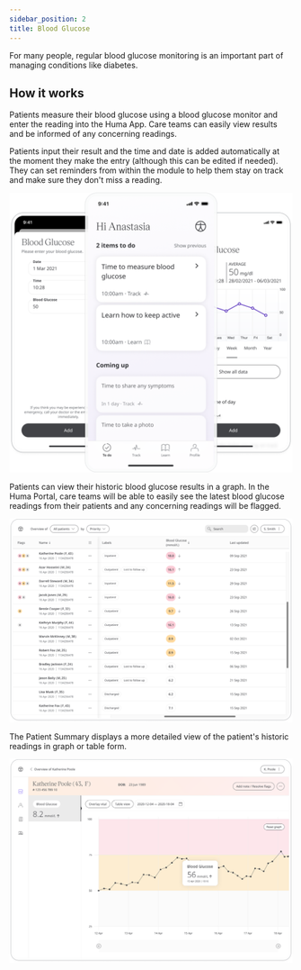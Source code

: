 ```yaml
---
sidebar_position: 2
title: Blood Glucose
---
```


For many people, regular blood glucose monitoring is an important part of managing conditions like diabetes. 

## How it works

Patients measure their blood glucose using a blood glucose monitor and enter the reading into the Huma App. Care teams can easily view results and be informed of any concerning readings.

Patients input their result and the time and date is added automatically at the moment they make the entry (although this can be edited if needed). They can set reminders from within the module to help them stay on track and make sure they don't miss a reading.

![Add a blood glucose result](./assets/blood-glucose.png)

Patients can view their historic blood glucose results in a graph. In the Huma Portal, care teams will be able to easily see the latest blood glucose readings from their patients and any concerning readings will be flagged. 

![View blood glucose from the Patient List](./assets/cp-patient-list-blood-glucose.png)

The Patient Summary displays a more detailed view of the patient's historic readings in graph or table form.

![View blood glucose from the Module Detail](./assets/cp-module-details-blood-glucose.png)
